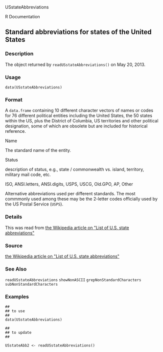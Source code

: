 USstateAbbreviations

R Documentation

##  Standard abbreviations for states of the United States

### Description

The object returned by `readUSstateAbbreviations()` on May 20, 2013\.

### Usage

    
    data(USstateAbbreviations)

### Format

A `data.frame` containing 10 different character vectors of names or codes for
76 different political entities including the United States, the 50 states
within the US, plus the District of Columbia, US territories and other
political designation, some of which are obsolete but are included for
historical reference.

Name

The standard name of the entity.

Status

description of status, e.g., state / commonwealth vs. island, territory,
military mail code, etc.

ISO, ANSI.letters, ANSI.digits, USPS, USCG, Old.GPO, AP, Other

Alternative abbreviations used per different standards. The most commmonly
used among these may be the 2-letter codes officially used by the US Postal
Service (`USPS`).

### Details

This was read from [the Wikipedia article on "List of U.S. state
abbreviations"](http://en.wikipedia.org/wiki/List_of_U.S._state_abbreviations)

### Source

[the Wikipedia article on "List of U.S. state
abbreviations"](http://en.wikipedia.org/wiki/List_of_U.S._state_abbreviations)

### See Also

`readUSstateAbbreviations` `showNonASCII` `grepNonStandardCharacters`
`subNonStandardCharacters`

### Examples

    
    ##
    ## to use
    ##
    data(USstateAbbreviations)
    
    ##
    ## to update
    ##
    
    USstateAbb2 <- readUSstateAbbreviations()
    

